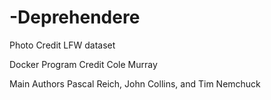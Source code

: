 # -Deprehendere

Photo Credit LFW dataset

Docker Program Credit Cole Murray

Main Authors Pascal Reich, John Collins, and Tim Nemchuck
